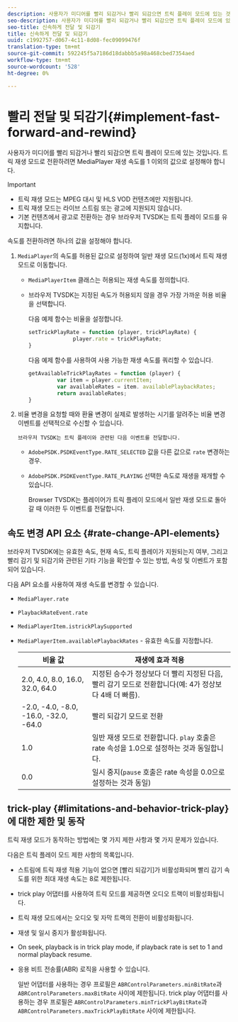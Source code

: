 ```yaml
---
description: 사용자가 미디어를 빨리 되감거나 빨리 되감으면 트릭 플레이 모드에 있는 것입니다. 트릭 재생 모드로 전환하려면 MediaPlayer 재생 속도를 1 이외의 값으로 설정해야 합니다.
seo-description: 사용자가 미디어를 빨리 되감거나 빨리 되감으면 트릭 플레이 모드에 있는 것입니다. 트릭 재생 모드로 전환하려면 MediaPlayer 재생 속도를 1 이외의 값으로 설정해야 합니다.
seo-title: 신속하게 전달 및 되감기
title: 신속하게 전달 및 되감기
uuid: c1992757-d067-4c11-8d08-fec09099476f
translation-type: tm+mt
source-git-commit: 592245f5a7186d18dabbb5a98a468cbed7354aed
workflow-type: tm+mt
source-wordcount: '528'
ht-degree: 0%

---
```



# 빨리 전달 및 되감기{#implement-fast-forward-and-rewind}

사용자가 미디어를 빨리 되감거나 빨리 되감으면 트릭 플레이 모드에 있는 것입니다. 트릭 재생 모드로 전환하려면 MediaPlayer 재생 속도를 1 이외의 값으로 설정해야 합니다.

>[!IMPORTANT]
>
>* 트릭 재생 모드는 MPEG 대시 및 HLS VOD 컨텐츠에만 지원됩니다.
>* 트릭 재생 모드는 라이브 스트림 또는 광고에 지원되지 않습니다.
>* 기본 컨텐츠에서 광고로 전환하는 경우 브라우저 TVSDK는 트릭 플레이 모드를 유지합니다.

>



속도를 전환하려면 하나의 값을 설정해야 합니다.

1. `MediaPlayer`의 속도를 허용된 값으로 설정하여 일반 재생 모드(1x)에서 트릭 재생 모드로 이동합니다.

   * `MediaPlayerItem` 클래스는 허용되는 재생 속도를 정의합니다.
   * 브라우저 TVSDK는 지정된 속도가 허용되지 않을 경우 가장 가까운 허용 비율을 선택합니다.

      다음 예제 함수는 비율을 설정합니다.

      ```js
      setTrickPlayRate = function (player, trickPlayRate) { 
                    player.rate = trickPlayRate; 
      }
      ```

      다음 예제 함수를 사용하여 사용 가능한 재생 속도를 쿼리할 수 있습니다.

      ```js
      getAvailableTrickPlayRates = function (player) { 
               var item = player.currentItem; 
               var availableRates = item. availablePlaybackRates; 
               return availableRates; 
      } 
      ```

1. 비율 변경을 요청할 때와 환율 변경이 실제로 발생하는 시기를 알려주는 비율 변경 이벤트를 선택적으로 수신할 수 있습니다.

       브라우저 TVSDK는 트릭 플레이와 관련된 다음 이벤트를 전달합니다.
   
   * `AdobePSDK.PSDKEventType.RATE_SELECTED` 값을 다른 값으로  `rate` 변경하는 경우.

   * `AdobePSDK.PSDKEventType.RATE_PLAYING` 선택한 속도로 재생을 재개할 수 있습니다.

      Browser TVSDK는 플레이어가 트릭 플레이 모드에서 일반 재생 모드로 돌아갈 때 이러한 두 이벤트를 전달합니다.

## 속도 변경 API 요소 {#rate-change-API-elements}

브라우저 TVSDK에는 유효한 속도, 현재 속도, 트릭 플레이가 지원되는지 여부, 그리고 빨리 감기 및 되감기와 관련된 기타 기능을 확인할 수 있는 방법, 속성 및 이벤트가 포함되어 있습니다.

다음 API 요소를 사용하여 재생 속도를 변경할 수 있습니다.

* `MediaPlayer.rate`
* `PlaybackRateEvent.rate`
* `MediaPlayerItem.istrickPlaySupported`
* `MediaPlayerItem.availablePlaybackRates` - 유효한 속도를 지정합니다.

   | 비율 값 | 재생에 효과 적용 |
   |---|---|
   | 2.0, 4.0, 8.0, 16.0, 32.0, 64.0 | 지정된 승수가 정상보다 더 빨리 지정된 다음, 빨리 감기 모드로 전환합니다(예: 4가 정상보다 4배 더 빠름). |
   | -2.0, -4.0, -8.0, -16.0, -32.0, -64.0 | 빨리 되감기 모드로 전환 |
   | 1.0 | 일반 재생 모드로 전환합니다. `play` 호출은 rate 속성을 1.0으로 설정하는 것과 동일합니다. |
   | 0.0 | 일시 중지(`pause` 호출은 rate 속성을 0.0으로 설정하는 것과 동일) |

## trick-play {#limitations-and-behavior-trick-play}에 대한 제한 및 동작

트릭 재생 모드가 동작하는 방법에는 몇 가지 제한 사항과 몇 가지 문제가 있습니다.

다음은 트릭 플레이 모드 제한 사항의 목록입니다.

* 스트림에 트릭 재생 적용 기능이 없으면 [빨리 되감기]가 비활성화되며 빨리 감기 속도를 위한 최대 재생 속도는 8로 제한됩니다.
* trick play 어댑터를 사용하여 트릭 모드를 제공하면 오디오 트랙이 비활성화됩니다.
* 트릭 재생 모드에서는 오디오 및 자막 트랙의 전환이 비활성화됩니다.
* 재생 및 일시 중지가 활성화됩니다.
* On seek, playback is in trick play mode, if playback rate is set to 1 and normal playback resume.
* 응용 비트 전송률(ABR) 로직을 사용할 수 있습니다.

   일반 어댑터를 사용하는 경우 프로필은 `ABRControlParameters.minBitRate`과 `ABRControlParameters.maxBitRate` 사이에 제한됩니다. trick play 어댑터를 사용하는 경우 프로필은 `ABRControlParameters.minTrickPlayBitRate`과 `ABRControlParameters.maxTrickPlayBitRate` 사이에 제한됩니다.